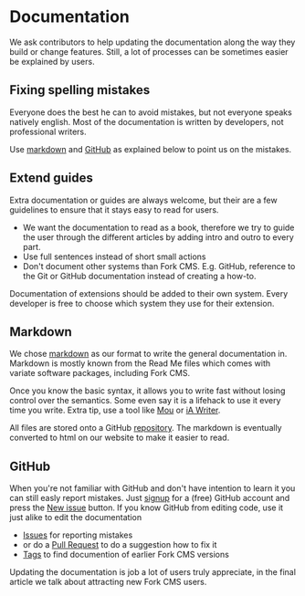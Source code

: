# Documentation

We ask contributors to help updating the documentation along the way they build or change features. Still, a lot of processes can be sometimes easier be explained by users.


## Fixing spelling mistakes

Everyone does the best he can to avoid mistakes, but not everyone speaks natively english. Most of the documentation is written by developers, not professional writers.

Use [markdown](#Markdown) and [GitHub](#GitHub) as explained below to point us on the mistakes.


## Extend guides

Extra documentation or guides are always welcome, but their are a few guidelines to ensure that it stays easy to read for users.

* We want the documentation to read as a book, therefore we try to guide the user through the different articles by adding intro and outro to every part.
* Use full sentences instead of short small actions
* Don't document other systems than Fork CMS. E.g. GitHub, reference to the Git or GitHub documentation instead of creating a how-to.

Documentation of extensions should be added to their own system. Every developer is free to choose which system they use for their extension.


## Markdown

We chose [markdown](http://en.wikipedia.org/wiki/Markdown) as our format to write the general documentation in. Markdown is mostly known from the Read Me files which comes with variate software packages, including Fork CMS.

Once you know the basic syntax, it allows you to write fast without losing control over the semantics. Some even say it is a lifehack to use it every time you write. Extra tip, use a tool like [Mou](http://mouapp.com/) or [iA Writer](http://www.iawriter.com/).

All files are stored onto a GitHub [repository](https://github.com/forkcms/documentation/). The markdown is eventually converted to html on our website to make it easier to read.

## GitHub

When you're not familiar with GitHub and don't have intention to learn it you can still easly report mistakes. Just [signup](https://github.com/signup/free) for a (free) GitHub account and press the [New issue](https://github.com/forkcms/documentation/issues/new) button. If you know GitHub from editing code, use it just alike to edit the documentation

* [Issues](https://github.com/forkcms/documentation/issues) for reporting mistakes
* or do a [Pull Request](https://github.com/forkcms/documentation/pulls) to do a suggestion how to fix it
* [Tags](https://github.com/forkcms/documentation/tags) to find documention of earlier Fork CMS versions


Updating the documentation is job a lot of users truly appreciate, in the final article we talk about attracting new Fork CMS users.
